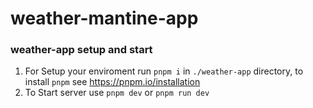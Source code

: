 # weather-mantine-app

### weather-app setup and start

1. For Setup your enviroment run `pnpm i` in `./weather-app` directory, to install `pnpm` see https://pnpm.io/installation
2. To Start server use `pnpm dev` or `pnpm run dev`

